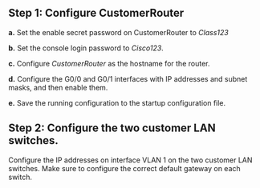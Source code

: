 ## Step 1: Configure CustomerRouter

**a.** Set the enable secret password on CustomerRouter to *Class123*

**b.** Set the console login password to *Cisco123*.

**c.** Configure *CustomerRouter* as the hostname for the router.

**d.** Configure the G0/0 and G0/1 interfaces with IP addresses and subnet masks, and then enable them.

**e.** Save the running configuration to the startup configuration file.

## Step 2: Configure the two customer LAN switches.
Configure the IP addresses on interface VLAN 1 on the two customer LAN switches. Make sure to configure the correct default gateway on each switch.
